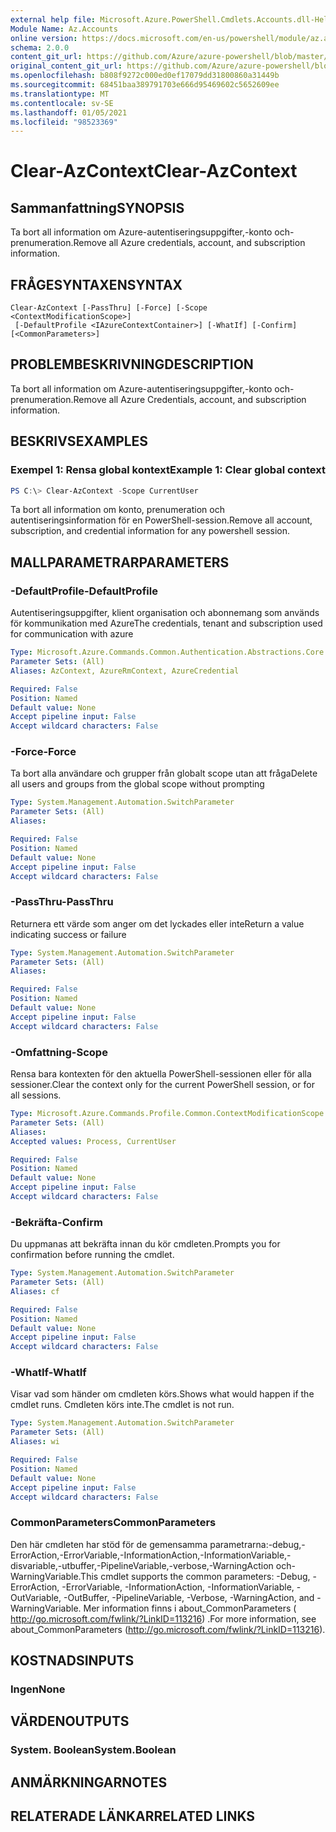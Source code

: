 ```yaml
---
external help file: Microsoft.Azure.PowerShell.Cmdlets.Accounts.dll-Help.xml
Module Name: Az.Accounts
online version: https://docs.microsoft.com/en-us/powershell/module/az.accounts/clear-azcontext
schema: 2.0.0
content_git_url: https://github.com/Azure/azure-powershell/blob/master/src/Accounts/Accounts/help/Clear-AzContext.md
original_content_git_url: https://github.com/Azure/azure-powershell/blob/master/src/Accounts/Accounts/help/Clear-AzContext.md
ms.openlocfilehash: b808f9272c000ed0ef17079dd31800860a31449b
ms.sourcegitcommit: 68451baa389791703e666d95469602c5652609ee
ms.translationtype: MT
ms.contentlocale: sv-SE
ms.lasthandoff: 01/05/2021
ms.locfileid: "98523369"
---
```

# <span data-ttu-id="d7268-101">Clear-AzContext</span><span class="sxs-lookup"><span data-stu-id="d7268-101">Clear-AzContext</span></span>

## <span data-ttu-id="d7268-102">Sammanfattning</span><span class="sxs-lookup"><span data-stu-id="d7268-102">SYNOPSIS</span></span>
<span data-ttu-id="d7268-103">Ta bort all information om Azure-autentiseringsuppgifter,-konto och-prenumeration.</span><span class="sxs-lookup"><span data-stu-id="d7268-103">Remove all Azure credentials, account, and subscription information.</span></span>

## <span data-ttu-id="d7268-104">FRÅGESYNTAXEN</span><span class="sxs-lookup"><span data-stu-id="d7268-104">SYNTAX</span></span>

```
Clear-AzContext [-PassThru] [-Force] [-Scope <ContextModificationScope>]
 [-DefaultProfile <IAzureContextContainer>] [-WhatIf] [-Confirm] [<CommonParameters>]
```

## <span data-ttu-id="d7268-105">PROBLEMBESKRIVNING</span><span class="sxs-lookup"><span data-stu-id="d7268-105">DESCRIPTION</span></span>
<span data-ttu-id="d7268-106">Ta bort all information om Azure-autentiseringsuppgifter,-konto och-prenumeration.</span><span class="sxs-lookup"><span data-stu-id="d7268-106">Remove all Azure Credentials, account, and subscription information.</span></span>

## <span data-ttu-id="d7268-107">BESKRIVS</span><span class="sxs-lookup"><span data-stu-id="d7268-107">EXAMPLES</span></span>

### <span data-ttu-id="d7268-108">Exempel 1: Rensa global kontext</span><span class="sxs-lookup"><span data-stu-id="d7268-108">Example 1: Clear global context</span></span>
```powershell
PS C:\> Clear-AzContext -Scope CurrentUser
```

<span data-ttu-id="d7268-109">Ta bort all information om konto, prenumeration och autentiseringsinformation för en PowerShell-session.</span><span class="sxs-lookup"><span data-stu-id="d7268-109">Remove all account, subscription, and credential information for any powershell session.</span></span>

## <span data-ttu-id="d7268-110">MALLPARAMETRAR</span><span class="sxs-lookup"><span data-stu-id="d7268-110">PARAMETERS</span></span>

### <span data-ttu-id="d7268-111">-DefaultProfile</span><span class="sxs-lookup"><span data-stu-id="d7268-111">-DefaultProfile</span></span>
<span data-ttu-id="d7268-112">Autentiseringsuppgifter, klient organisation och abonnemang som används för kommunikation med Azure</span><span class="sxs-lookup"><span data-stu-id="d7268-112">The credentials, tenant and subscription used for communication with azure</span></span>

```yaml
Type: Microsoft.Azure.Commands.Common.Authentication.Abstractions.Core.IAzureContextContainer
Parameter Sets: (All)
Aliases: AzContext, AzureRmContext, AzureCredential

Required: False
Position: Named
Default value: None
Accept pipeline input: False
Accept wildcard characters: False
```

### <span data-ttu-id="d7268-113">-Force</span><span class="sxs-lookup"><span data-stu-id="d7268-113">-Force</span></span>
<span data-ttu-id="d7268-114">Ta bort alla användare och grupper från globalt scope utan att fråga</span><span class="sxs-lookup"><span data-stu-id="d7268-114">Delete all users and groups from the global scope without prompting</span></span>

```yaml
Type: System.Management.Automation.SwitchParameter
Parameter Sets: (All)
Aliases:

Required: False
Position: Named
Default value: None
Accept pipeline input: False
Accept wildcard characters: False
```

### <span data-ttu-id="d7268-115">-PassThru</span><span class="sxs-lookup"><span data-stu-id="d7268-115">-PassThru</span></span>
<span data-ttu-id="d7268-116">Returnera ett värde som anger om det lyckades eller inte</span><span class="sxs-lookup"><span data-stu-id="d7268-116">Return a value indicating success or failure</span></span>

```yaml
Type: System.Management.Automation.SwitchParameter
Parameter Sets: (All)
Aliases:

Required: False
Position: Named
Default value: None
Accept pipeline input: False
Accept wildcard characters: False
```

### <span data-ttu-id="d7268-117">-Omfattning</span><span class="sxs-lookup"><span data-stu-id="d7268-117">-Scope</span></span>
<span data-ttu-id="d7268-118">Rensa bara kontexten för den aktuella PowerShell-sessionen eller för alla sessioner.</span><span class="sxs-lookup"><span data-stu-id="d7268-118">Clear the context only for the current PowerShell session, or for all sessions.</span></span>

```yaml
Type: Microsoft.Azure.Commands.Profile.Common.ContextModificationScope
Parameter Sets: (All)
Aliases:
Accepted values: Process, CurrentUser

Required: False
Position: Named
Default value: None
Accept pipeline input: False
Accept wildcard characters: False
```

### <span data-ttu-id="d7268-119">-Bekräfta</span><span class="sxs-lookup"><span data-stu-id="d7268-119">-Confirm</span></span>
<span data-ttu-id="d7268-120">Du uppmanas att bekräfta innan du kör cmdleten.</span><span class="sxs-lookup"><span data-stu-id="d7268-120">Prompts you for confirmation before running the cmdlet.</span></span>

```yaml
Type: System.Management.Automation.SwitchParameter
Parameter Sets: (All)
Aliases: cf

Required: False
Position: Named
Default value: None
Accept pipeline input: False
Accept wildcard characters: False
```

### <span data-ttu-id="d7268-121">-WhatIf</span><span class="sxs-lookup"><span data-stu-id="d7268-121">-WhatIf</span></span>
<span data-ttu-id="d7268-122">Visar vad som händer om cmdleten körs.</span><span class="sxs-lookup"><span data-stu-id="d7268-122">Shows what would happen if the cmdlet runs.</span></span>
<span data-ttu-id="d7268-123">Cmdleten körs inte.</span><span class="sxs-lookup"><span data-stu-id="d7268-123">The cmdlet is not run.</span></span>

```yaml
Type: System.Management.Automation.SwitchParameter
Parameter Sets: (All)
Aliases: wi

Required: False
Position: Named
Default value: None
Accept pipeline input: False
Accept wildcard characters: False
```

### <span data-ttu-id="d7268-124">CommonParameters</span><span class="sxs-lookup"><span data-stu-id="d7268-124">CommonParameters</span></span>
<span data-ttu-id="d7268-125">Den här cmdleten har stöd för de gemensamma parametrarna:-debug,-ErrorAction,-ErrorVariable,-InformationAction,-InformationVariable,-disvariable,-utbuffer,-PipelineVariable,-verbose,-WarningAction och-WarningVariable.</span><span class="sxs-lookup"><span data-stu-id="d7268-125">This cmdlet supports the common parameters: -Debug, -ErrorAction, -ErrorVariable, -InformationAction, -InformationVariable, -OutVariable, -OutBuffer, -PipelineVariable, -Verbose, -WarningAction, and -WarningVariable.</span></span> <span data-ttu-id="d7268-126">Mer information finns i about_CommonParameters ( http://go.microsoft.com/fwlink/?LinkID=113216) .</span><span class="sxs-lookup"><span data-stu-id="d7268-126">For more information, see about_CommonParameters (http://go.microsoft.com/fwlink/?LinkID=113216).</span></span>

## <span data-ttu-id="d7268-127">KOSTNADS</span><span class="sxs-lookup"><span data-stu-id="d7268-127">INPUTS</span></span>

### <span data-ttu-id="d7268-128">Ingen</span><span class="sxs-lookup"><span data-stu-id="d7268-128">None</span></span>

## <span data-ttu-id="d7268-129">VÄRDEN</span><span class="sxs-lookup"><span data-stu-id="d7268-129">OUTPUTS</span></span>

### <span data-ttu-id="d7268-130">System. Boolean</span><span class="sxs-lookup"><span data-stu-id="d7268-130">System.Boolean</span></span>

## <span data-ttu-id="d7268-131">ANMÄRKNINGAR</span><span class="sxs-lookup"><span data-stu-id="d7268-131">NOTES</span></span>

## <span data-ttu-id="d7268-132">RELATERADE LÄNKAR</span><span class="sxs-lookup"><span data-stu-id="d7268-132">RELATED LINKS</span></span>

